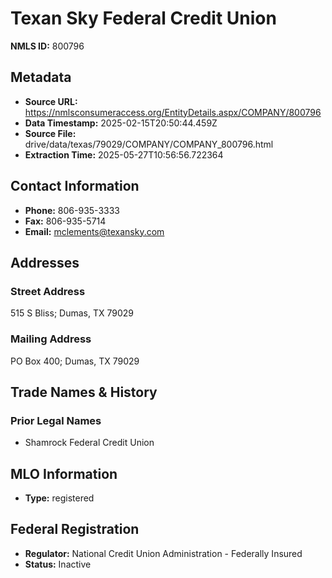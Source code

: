 # Texan Sky Federal Credit Union

**NMLS ID:** 800796

## Metadata
- **Source URL:** https://nmlsconsumeraccess.org/EntityDetails.aspx/COMPANY/800796
- **Data Timestamp:** 2025-02-15T20:50:44.459Z
- **Source File:** drive/data/texas/79029/COMPANY/COMPANY_800796.html
- **Extraction Time:** 2025-05-27T10:56:56.722364

## Contact Information
- **Phone:** 806-935-3333
- **Fax:** 806-935-5714
- **Email:** mclements@texansky.com

## Addresses
### Street Address
515 S Bliss; Dumas, TX 79029

### Mailing Address
PO Box 400; Dumas, TX 79029

## Trade Names & History
### Prior Legal Names
- Shamrock Federal Credit Union

## MLO Information
- **Type:** registered

## Federal Registration
- **Regulator:** National Credit Union Administration - Federally Insured
- **Status:** Inactive
